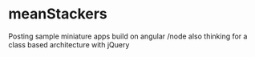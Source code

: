 # meanStackers
Posting sample miniature apps build on angular /node also thinking for a class based architecture with jQuery
